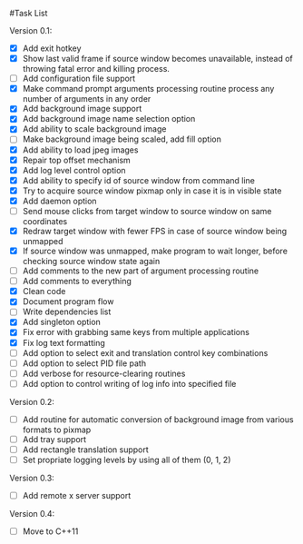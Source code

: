 #Task List

Version 0.1:
- [x] Add exit hotkey
- [x] Show last valid frame if source window becomes unavailable,
 instead of throwing fatal error and killing process.
- [ ] Add configuration file support
- [x] Make command prompt arguments processing routine process any number of 
arguments in any order
- [x] Add background image support
- [x] Add background image name selection option
- [x] Add ability to scale background image
- [ ] Make background image being scaled, add fill option
- [x] Add ability to load jpeg images
- [x] Repair top offset mechanism
- [x] Add log level control option
- [x] Add ability to specify id of source window from command line
- [x] Try to acquire source window pixmap only in case it is in visible state
- [x] Add daemon option
- [ ] Send mouse clicks from target window to source window on same coordinates
- [x] Redraw target window with fewer FPS in case of source window being 
unmapped
- [x] If source window was unmapped, make program to wait longer, before 
checking source window state again
- [ ] Add comments to the new part of argument processing routine
- [ ] Add comments to everything
- [x] Clean code
- [x] Document program flow
- [ ] Write dependencies list
- [x] Add singleton option
- [x] Fix error with grabbing same keys from multiple applications
- [x] Fix log text formatting
- [ ] Add option to select exit and translation control key combinations
- [ ] Add option to select PID file path
- [ ] Add verbose for resource-clearing routines
- [ ] Add option to control writing of log info into specified file

Version 0.2:
- [ ] Add routine for automatic conversion of background image from various
 formats to pixmap
- [ ] Add tray support
- [ ] Add rectangle translation support
- [ ] Set propriate logging levels by using all of them (0, 1, 2)

Version 0.3:
- [ ] Add remote x server support

Version 0.4:
- [ ] Move to C++11